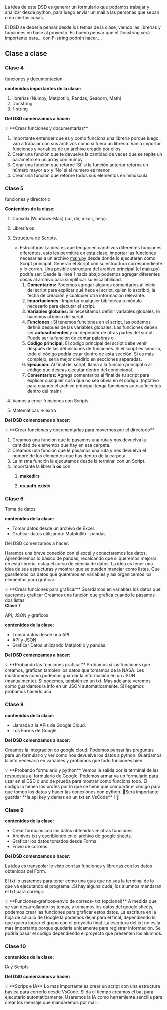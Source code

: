La idea de este DSD es generar un formulario que podamos trabajar y analizar desde python, para luego enviar un mail a las personas que sepan o no ciertas cosas.

El DSD se debería pensar desde los temas de la clase, viendo las librerías y funciones en base al proyecto. Es bueno pensar que el Docstring será importante para... con F-string podrán hacer....

## Clase a clase

### Clase 4

funciones y documentacion

**contenidos importantes de la clase:**

1. librerías (Numpy, Matplotlib, Pandas, Seaborn, Math)
2. Docstring
3. f-string

**Del DSD comenzamos a hacer:**

<aside>
💡 **Crear funciones y documentarlas**

1. Importante entender que es y como funciona una librería porque luego van a trabajar con sus archivos como si fuera un libreria. Van a importar funciones y variables de un archivo creado por ellos.
2. Crear una función que te devuelva la cantidad de veces que se repite un parámetro en un array con numpy
3. Crear una función que retorne ‘Si’ si la función anterior retorna un número mayor a x y ‘No’ si el numero es menor.
4. Crear una función que retorne todos sus elementos en minúscula.
   </aside>

### Clase 5

funciones y directorio

**Contenidos de la clase:**

1. Consola (Windows-Mac) (cd, dir, mkdir, help).
2. Librería os
3. Estructura de Scripts.

   * Estructuras
     La idea es que tengan en carchivos diferentes funciones diferentes, esto les permitirá en esta clase, importar las funciones necesarias a un archivo [main.py](http://main.py) desde donde lo ejecutarán como Script principal. Generan el Script con su estructura correspondiente y lo corren.
     Una posible estructura del archivo principal (el [main.py](http://main.py)) podría ser:
     Desde la linea 1 hacia abajo podemos agregar diferentes cosas al archivo para simplificar su escalabilidad.
     1. **Comentarios:** Podemos agregar algunos comentarios al inicio del script para explicar qué hace el script, quién lo escribió, la fecha de creación y cualquier otra información relevante.
     2. **Importaciones** : Importar cualquier biblioteca o módulo necesario para ejecutar el script.
     3. **Variables globales:** Si necesitamos definir variables globales, lo hacemos al inicio del script.
     4. **Funciones** : Si tenemos funciones en el script, las podemos defínir después de las variables globales. Las funciones deben ser **autosuficientes** y no depender de otras partes del script. Puede ser la función de contar palabras o
     5. **Código principal:** El código principal del script debe venir después de las definiciones de funciones. Si el script es sencillo, todo el código podría estar dentro de esta sección. Si es más complejo, sería mejor dividirlo en secciones separadas.
     6. **Ejecución:** Al final del script, llama a la función principal o al código que deseas ejecutar dentro del condicional.
     7. **Comentarios:** Agrega comentarios al final de tu script para explicar cualquier cosa que no sea obvia en el código. (optativo para cuando el archivo principal tenga funciones autosuficientes dentro del main)
4. Vamos a crear funciones con Scripts.
5. Matemáticas ⇒ extra

**Del DSD comenzamos a hacer:**

<aside>
💡 **Crear funciones y documentarlas para movernos por el directorio**

1. Creamos una función que le pasamos una ruta y nos devuelva la cantidad de elementos que hay en esa carpeta.
2. Creamos una función que le pasamos una ruta y nos devuelva el nombre de los elementos que hay dentro de la carpeta.
3. La misma función la ejecutamos desde la terminal con un Script.
4. Importante la librería **os** con:
   1. **makedirs**
   2. **os.path.exists**

      </aside>

### Clase 6

Toma de datos

**contenidos de la clase:**

* Tomar datos desde un archivo de Excel.
* Graficar datos utilizando: Matplotlib - pandas

Del DSD comenzamos a hacer:

Haremos una breve conexión con el excel y conectaremos los datos. Aprenderemos lo básico de pandas, recalcando que si queremos mejorar en esta librería, estaá el curso de ciencia de datos. La idea es tener una idea de sus estructuras y mostrar que se pueden manejar como listas. Que guardemos los datos que queremos en variables y así organicemos los elementos para graficar.

<aside>
💡 **Crear funciones para graficar**
Guardamos en variables los datos que queremos graficar
Creamos una función que grafica cuando le pasamos dos listas

</aside


   
### **Clase 7** 

API, JSON y gráficos

**contenidos de la clase:**

* Tomar datos desde una API.
* API y JSON.
* Graficar Datos utilizando Matplotlib y pandas.

**Del DSD comenzamos a hacer:**

<aside>
💡 **Probando las funciones graficar**
Probamos si las funciones que creamos, grafican tambien los datos que tomamos de la NASA.
Les mostramos como podemos guardar la información en un JSON (manualmente). Si podemos, también en un txt. Mas adelante veremos como guardamos la info en un JSON automaticamente. Si llegamos probamos hacerlo acá.

</aside>

### Clase 8

**contenidos de la clase:**

* Llamada a la APIs de Google Cloud.
* Los Forms de Google.

**Del DSD comenzamos a hacer:**

Creamos la integración co google cloud. Podemos pensar las preguntas para un formulario y ver como nos devuelve los datos a python. Guardamos la info necesaria en variables y probamos que todo funciones bien.

<aside>
💡 **Probando formulario y python**
Vemos la salida por la terminal de las respuestas al formulario de Google. Podemos armar ya un formulario para usar en el DSD o uno de prueba para mostrar como funciona todo.
El código lo tienen los profes por lo que se tiene que compartir el código para que tomen los datos y hacer las conexiones con python.
🐍Será importante guardar  **la api key y demas en un txt en VsCode** ! 🐍

</aside>

### Clase 9

**contenidos de la clase:**

* Crear fórmulas con los datos obtenidos ⇒ otras funciones.
* Archivos txt y escribiendo en el archivo de google sheets.
* Graficar los datos tomados desde Forms.
* Envío de correos.

**Del DSD comenzamos a hacer:**

La idea es transpolar lo visto con las funciones y librerías con los datos obtenidos del Form.

El txt lo usaremos para tener como una guía que no sea la terminal de lo que va ejecutando el programa…Si hay alguna duda, los alumnos mandaran el txt para corregir.

<aside>
💡 **Funciones-graficos-envio de correos- txt (opcional)**
A medida que se van desarrollando los temas, y tomamos los datos del google sheets, podemos crear las funciones para graficar estos datos.
La escritura en la hoja de cálculo de Google la podemos dejar para el final, dependiendo lo que quiera lograr el grupo con el proyecto final. La escritura del txt no es la mas importante porque quedaría unicamente para registrar información. Se podría pasar el código dependiendo el proyecto que presenten los alumnos.

</aside>

### Clase 10 

**contenidos de la clase:**

IA y Scripts

**Del DSD comenzamos a hacer:**

<aside>
💡 **Scrips e IA**
Lo mas importante es crear un script con una estructura básica para correrlo desde VsCode. Si da el tiempo creamos el bat para ejecutarlo automaticamente. Usaremos la IA como herramienta sencilla para crear los mensaje que mandaremos por mail.

</aside>
